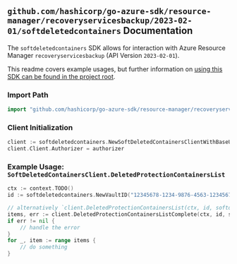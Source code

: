 
## `github.com/hashicorp/go-azure-sdk/resource-manager/recoveryservicesbackup/2023-02-01/softdeletedcontainers` Documentation

The `softdeletedcontainers` SDK allows for interaction with Azure Resource Manager `recoveryservicesbackup` (API Version `2023-02-01`).

This readme covers example usages, but further information on [using this SDK can be found in the project root](https://github.com/hashicorp/go-azure-sdk/tree/main/docs).

### Import Path

```go
import "github.com/hashicorp/go-azure-sdk/resource-manager/recoveryservicesbackup/2023-02-01/softdeletedcontainers"
```


### Client Initialization

```go
client := softdeletedcontainers.NewSoftDeletedContainersClientWithBaseURI("https://management.azure.com")
client.Client.Authorizer = authorizer
```


### Example Usage: `SoftDeletedContainersClient.DeletedProtectionContainersList`

```go
ctx := context.TODO()
id := softdeletedcontainers.NewVaultID("12345678-1234-9876-4563-123456789012", "example-resource-group", "vaultValue")

// alternatively `client.DeletedProtectionContainersList(ctx, id, softdeletedcontainers.DefaultDeletedProtectionContainersListOperationOptions())` can be used to do batched pagination
items, err := client.DeletedProtectionContainersListComplete(ctx, id, softdeletedcontainers.DefaultDeletedProtectionContainersListOperationOptions())
if err != nil {
	// handle the error
}
for _, item := range items {
	// do something
}
```
